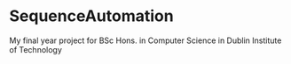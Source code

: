 # SequenceAutomation
My final year project for BSc Hons. in Computer Science in Dublin Institute of Technology
